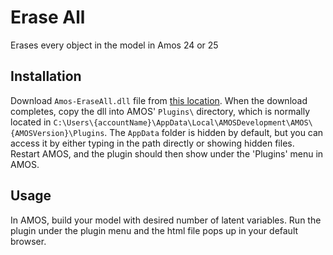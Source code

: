 Erase All
============================
Erases every object in the model in Amos 24 or 25

Installation
------------
Download `Amos-EraseAll.dll` file from [this location](https://github.com/john-lim/Amos-EraseAll/blob/master/Amos-EraseAll/obj/Debug/).
When the download completes, copy the dll into AMOS' `Plugins\` directory, which is normally located in 
`C:\Users\{accountName}\AppData\Local\AMOSDevelopment\AMOS\{AMOSVersion}\Plugins`. The `AppData` folder is hidden by default, but you can access it by either typing in the path directly or showing hidden files.
Restart AMOS, and the plugin should then show under the 'Plugins' menu in AMOS.

Usage
-----
In AMOS, build your model with desired number of latent variables. Run the plugin under the plugin menu and the html file pops up in your default browser.
